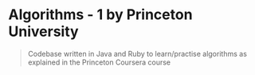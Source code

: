 # Algorithms - 1 by Princeton University
> Codebase written in Java and Ruby to learn/practise algorithms as explained in the Princeton Coursera course
